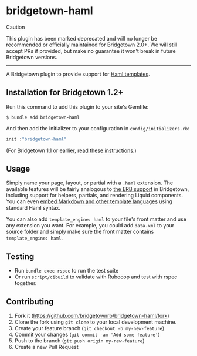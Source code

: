 # bridgetown-haml

> [!CAUTION]
> This plugin has been marked deprecated and will no longer be recommended or officially maintained for Bridgetown 2.0+. We will still accept PRs if provided, but make no guarantee it won't break in future Bridgetown versions.

---

A Bridgetown plugin to provide support for [Haml templates](http://haml.info/).

## Installation for Bridgetown 1.2+

Run this command to add this plugin to your site's Gemfile:

```shell
$ bundle add bridgetown-haml
```

And then add the initializer to your configuration in `config/initializers.rb`:

```ruby
init :"bridgetown-haml"
```

(For Bridgetown 1.1 or earlier, [read these instructions](https://github.com/bridgetownrb/bridgetown-slim/tree/v1.1.1).)

## Usage

Simply name your page, layout, or partial with a `.haml` extension. The available features will be fairly analogous to [the ERB support](https://www.bridgetownrb.com/docs/template-engines/erb-and-beyond#haml-and-slim) in Bridgetown, including support for helpers, partials, and rendering Liquid components. You can even [embed Markdown and other template languages](https://github.com/haml/haml/blob/master/REFERENCE.md#filters-filters) using standard Haml syntax.

You can also add `template_engine: haml` to your file's front matter and use any extension you want. For example, you could add `data.xml` to your source folder and simply make sure the front matter contains `template_engine: haml`.

## Testing

* Run `bundle exec rspec` to run the test suite
* Or run `script/cibuild` to validate with Rubocop and test with rspec together.

## Contributing

1. Fork it (https://github.com/bridgetownrb/bridgetown-haml/fork)
2. Clone the fork using `git clone` to your local development machine.
3. Create your feature branch (`git checkout -b my-new-feature`)
4. Commit your changes (`git commit -am 'Add some feature'`)
5. Push to the branch (`git push origin my-new-feature`)
6. Create a new Pull Request
